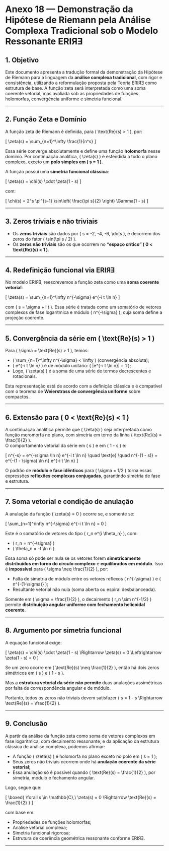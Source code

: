 # **Anexo 18 — Demonstração da Hipótese de Riemann pela Análise Complexa Tradicional sob o Modelo Ressonante ERIЯƎ**

## **1. Objetivo**

Este documento apresenta a tradução formal da demonstração da Hipótese de Riemann para a linguagem da **análise complexa tradicional**, com rigor e consistência, utilizando a reformulação proposta pela Teoria ERIЯƎ como estrutura de base. A função zeta será interpretada como uma soma coerente vetorial, mas avaliada sob as propriedades de funções holomorfas, convergência uniforme e simetria funcional.

---

## **2. Função Zeta e Domínio**

A função zeta de Riemann é definida, para \( \text{Re}(s) > 1 \), por:

\[
\zeta(s) = \sum_{n=1}^\infty \frac{1}{n^s}
\]

Essa série converge absolutamente e define uma função **holomorfa** nesse domínio. Por continuação analítica, \( \zeta(s) \) é estendida a todo o plano complexo, exceto um **polo simples em \( s = 1 \)**.

A função possui uma **simetria funcional clássica**:

\[
\zeta(s) = \chi(s) \cdot \zeta(1 - s)
\]

com:

\[
\chi(s) = 2^s \pi^{s-1} \sin\left( \frac{\pi s}{2} \right) \Gamma(1 - s)
\]

---

## **3. Zeros triviais e não triviais**

- Os **zeros triviais** são dados por \( s = -2, -4, -6, \dots \), e decorrem dos zeros do fator \( \sin(\pi s / 2) \).
- Os **zeros não triviais** são os que ocorrem no **“espaço crítico” \( 0 < \text{Re}(s) < 1 \)**.

---

## **4. Redefinição funcional via ERIЯƎ**

No modelo ERIЯƎ, reescrevemos a função zeta como uma **soma coerente vetorial**:

\[
\zeta(s) = \sum_{n=1}^\infty n^{-\sigma} e^{-i t \ln n}
\]

com \( s = \sigma + i t \). Essa série é tratada como um somatório de vetores complexos de fase logarítmica e módulo \( n^{-\sigma} \), cuja soma define a projeção coerente.

---

## **5. Convergência da série em \( \text{Re}(s) > 1 \)**

Para \( \sigma = \text{Re}(s) > 1 \), temos:

- \( \sum_{n=1}^\infty n^{-\sigma} < \infty \) (convergência absoluta);
- \( e^{-i t \ln n} \) é de módulo unitário: \( |e^{-i t \ln n}| = 1 \);
- Logo, \( \zeta(s) \) é a soma de uma série de termos decrescentes e rotacionais.

Esta representação está de acordo com a definição clássica e é compatível com o teorema de **Weierstrass de convergência uniforme** sobre compactos.

---

## **6. Extensão para \( 0 < \text{Re}(s) < 1 \)**

A continuação analítica permite que \( \zeta(s) \) seja interpretada como função meromorfa no plano, com simetria em torno da linha \( \text{Re}(s) = \frac{1}{2} \).  
O comportamento vetorial da série em \( s \) e em \( 1 - s \) é:

\[
n^{-s} = e^{-\sigma \ln n} e^{-i t \ln n}
\quad \text{e} \quad
n^{-(1 - s)} = e^{-(1 - \sigma) \ln n} e^{-i t \ln n}
\]

O padrão de **módulo e fase idênticos** para \( \sigma = 1/2 \) torna essas expressões **reflexões complexas conjugadas**, garantindo simetria de fase e estrutura.

---

## **7. Soma vetorial e condição de anulação**

A anulação da função \( \zeta(s) = 0 \) ocorre se, e somente se:

\[
\sum_{n=1}^\infty n^{-\sigma} e^{-i t \ln n} = 0
\]

Este é o somatório de vetores do tipo \( r_n e^{i \theta_n} \), com:

- \( r_n = n^{-\sigma} \)
- \( \theta_n = -t \ln n \)

Essa soma só pode ser nula se os vetores forem **simetricamente distribuídos em torno do círculo complexo** e **equilibrados em módulo**. Isso é **impossível** para \( \sigma \neq \frac{1}{2} \), por:

- Falta de simetria de módulo entre os vetores reflexos \( n^{-\sigma} \) e \( n^{-(1-\sigma)} \);
- Resultante vetorial não nula (soma aberta ou espiral desbalanceada).

Somente em \( \sigma = \frac{1}{2} \), o decaimento \( r_n \sim n^{-1/2} \) permite **distribuição angular uniforme com fechamento helicoidal coerente**.

---

## **8. Argumento por simetria funcional**

A equação funcional exige:

\[
\zeta(s) = \chi(s) \cdot \zeta(1 - s)
\Rightarrow
\zeta(s) = 0 \Leftrightarrow \zeta(1 - s) = 0
\]

Se um zero ocorre em \( \text{Re}(s) \neq \frac{1}{2} \), então há dois zeros simétricos em \( s \) e \( 1 - s \).

Mas a **estrutura vetorial da série não permite** duas anulações assimétricas por falta de correspondência angular e de módulo.

Portanto, todos os zeros não triviais devem satisfazer \( s = 1 - s \Rightarrow \text{Re}(s) = \frac{1}{2} \).

---

## **9. Conclusão**

A partir da análise da função zeta como soma de vetores complexos em fase logarítmica, com decaimento ressonante, e da aplicação da estrutura clássica de análise complexa, podemos afirmar:

- A função \( \zeta(s) \) é holomorfa no plano exceto no polo em \( s = 1 \);
- Seus zeros não triviais ocorrem onde há **anulação coerente da série vetorial**;
- Essa anulação só é possível quando \( \text{Re}(s) = \frac{1}{2} \), por simetria, módulo e fechamento angular.

Logo, segue que:

\[
\boxed{
\forall s \in \mathbb{C},\ \zeta(s) = 0 \Rightarrow \text{Re}(s) = \frac{1}{2}
}
\]

com base em:
- Propriedades de funções holomorfas;
- Análise vetorial complexa;
- Simetria funcional rigorosa;
- Estrutura de coerência geométrica ressonante conforme ERIЯƎ.

---
